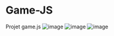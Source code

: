 # Game-JS
Projet game.js
![image](https://github.com/declick/Game-JS/assets/36468501/ec9052ee-ffed-4256-b639-7d5c76c8bfce)
![image](https://github.com/declick/Game-JS/assets/36468501/0a9d5bb7-10d3-482d-b18a-4a97aaff8108)
![image](https://github.com/declick/Game-JS/assets/36468501/63253b59-64ec-4ec9-ba56-217933a9a114)


